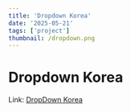 ```yaml
---
title: 'Dropdown Korea'
date: '2025-05-21'
tags: ['project']
thumbnail: /dropdown.png
---
```


# Dropdown Korea





Link: [DropDown Korea](https://dropdown.ilez.xyz/)